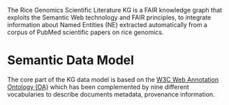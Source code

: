 
The Rice Genomics Scientific Literature KG is a FAIR knowledge graph that exploits the Semantic Web technology and FAIR principles, to integrate information about Named Entities (NE) extracted automatically from a corpus of PubMed scientific papers on rice genomics.

# Semantic Data Model
The core part of the KG data model is based on the [W3C Web Annotation Ontology (OA)](https://www.w3.org/ns/oa) which has been complemented by nine different vocabularies to describe documents metadata, provenance information.
